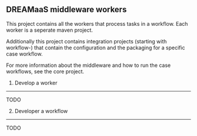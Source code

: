 DREAMaaS middleware workers
---------------------------

This project contains all the workers that process tasks in a workflow. Each
worker is a seperate maven project.
 
Additionally this project contains integration projects (starting with workflow-)
that contain the configuration and the packaging for a specific case workflow.

For more information about the middleware and how to run the case workflows, 
see the core project.

1. Develop a worker
-------------------

TODO

2. Developer a workflow
-----------------------

TODO